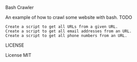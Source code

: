 Bash Crawler

An example of how to crawl some website with bash.
TODO

    Create a script to get all URLs from a given URL.
    Create a script to get all email addresses from an URL.
    Create a script to get all phone numbers from an URL.

LICENSE

License MIT
